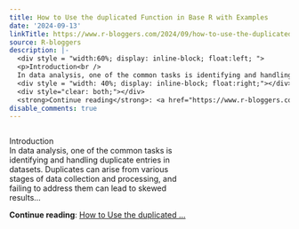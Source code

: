 ```yaml
---
title: How to Use the duplicated Function in Base R with Examples
date: '2024-09-13'
linkTitle: https://www.r-bloggers.com/2024/09/how-to-use-the-duplicated-function-in-base-r-with-examples/
source: R-bloggers
description: |-
  <div style = "width:60%; display: inline-block; float:left; ">
  <p>Introduction<br />
  In data analysis, one of the common tasks is identifying and handling duplicate entries in datasets. Duplicates can arise from various stages of data collection and processing, and failing to address them can lead to skewed results...</p></div>
  <div style = "width: 40%; display: inline-block; float:right;"></div>
  <div style="clear: both;"></div>
  <strong>Continue reading</strong>: <a href="https://www.r-bloggers.com/2024/09/how-to-use-the-duplicated-function-in-base-r-with-examples/">How to Use the duplicated ...
disable_comments: true
---
```

<div style = "width:60%; display: inline-block; float:left; ">
<p>Introduction<br />
In data analysis, one of the common tasks is identifying and handling duplicate entries in datasets. Duplicates can arise from various stages of data collection and processing, and failing to address them can lead to skewed results...</p></div>
<div style = "width: 40%; display: inline-block; float:right;"></div>
<div style="clear: both;"></div>
<strong>Continue reading</strong>: <a href="https://www.r-bloggers.com/2024/09/how-to-use-the-duplicated-function-in-base-r-with-examples/">How to Use the duplicated ...